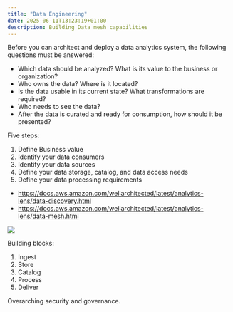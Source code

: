 ```yaml
---
title: "Data Engineering"
date: 2025-06-11T13:23:19+01:00
description: Building Data mesh capabilities
---
```


Before you can architect and deploy a data analytics system, the following questions must be answered:

* Which data should be analyzed? What is its value to the business or organization?
* Who owns the data? Where is it located?
* Is the data usable in its current state? What transformations are required?
* Who needs to see the data?
* After the data is curated and ready for consumption, how should it be presented?

Five steps:

1. Define Business value
2. Identify your data consumers
3. Identify your data sources
4. Define your data storage, catalog, and data access needs
5. Define your data processing requirements

* https://docs.aws.amazon.com/wellarchitected/latest/analytics-lens/data-discovery.html
* https://docs.aws.amazon.com/wellarchitected/latest/analytics-lens/data-mesh.html

<img src="https://s.natalian.org/2025-06-11/data-2024-02-23-0918.excalidraw.svg">

Building blocks:

1. Ingest
2. Store
3. Catalog
4. Process
5. Deliver

Overarching security and governance.
